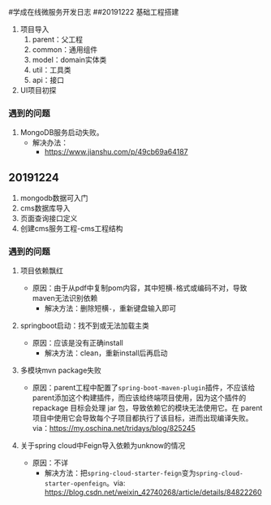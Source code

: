 #学成在线微服务开发日志
##20191222 基础工程搭建
1. 项目导入
    1. parent：父工程
    2. common：通用组件
    2. model：domain实体类
    4. util：工具类
    5. api：接口
2. UI项目初探
### 遇到的问题
1. MongoDB服务启动失败。
    * 解决办法：
        * https://www.jianshu.com/p/49cb69a64187
        
        
## 20191224 
1. mongodb数据可入门
2. cms数据库导入
3. 页面查询接口定义
4. 创建cms服务工程-cms工程结构
### 遇到的问题
1. 项目依赖飘红
    * 原因：由于从pdf中复制pom内容，其中短横`-`格式或编码不对，导致maven无法识别依赖
        * 解决方法：删除短横`-`，重新键盘输入即可
        
2. springboot启动：找不到或无法加载主类
    * 原因：应该是没有正确install
        * 解决方法：clean，重新install后再启动
3. 多模块mvn package失败
    * 原因：parent工程中配置了`spring-boot-maven-plugin`插件，不应该给parent添加这个构建插件，而应该给终端项目使用，因为这个插件的 repackage 目标会处理 jar 包，导致依赖它的模块无法使用它。在 parent 项目中使用它会导致每个子项目都执行了该目标，进而出现编译失败。via：https://my.oschina.net/tridays/blog/825245
4. 关于spring cloud中Feign导入依赖为unknow的情况
    * 原因：不详
        * 解决方法：把`spring-cloud-starter-feign`变为`spring-cloud-starter-openfeign`。via: https://blog.csdn.net/weixin_42740268/article/details/84822260